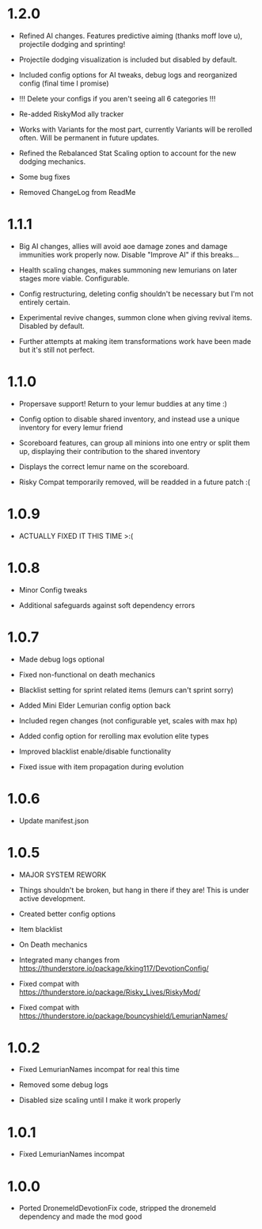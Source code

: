# 1.2.0

- Refined AI changes. Features predictive aiming (thanks moff love u), projectile dodging and sprinting!

- Projectile dodging visualization is included but disabled by default.

- Included config options for AI tweaks, debug logs and reorganized config (final time I promise)

- !!! Delete your configs if you aren't seeing all 6 categories !!!

- Re-added RiskyMod ally tracker

- Works with Variants for the most part, currently Variants will be rerolled often. Will be permanent in future updates.

- Refined the Rebalanced Stat Scaling option to account for the new dodging mechanics.

- Some bug fixes

- Removed ChangeLog from ReadMe

# 1.1.1

- Big AI changes, allies will avoid aoe damage zones and damage immunities work properly now. Disable "Improve AI" if this breaks...

- Health scaling changes, makes summoning new lemurians on later stages more viable. Configurable.

- Config restructuring, deleting config shouldn't be necessary but I'm not entirely certain.

- Experimental revive changes, summon clone when giving revival items. Disabled by default.

- Further attempts at making item transformations work have been made but it's still not perfect.

# 1.1.0

- Propersave support! Return to your lemur buddies at any time :)

- Config option to disable shared inventory, and instead use a unique inventory for every lemur friend

- Scoreboard features, can group all minions into one entry or split them up, displaying their contribution to the shared inventory

- Displays the correct lemur name on the scoreboard.

- Risky Compat temporarily removed, will be readded in a future patch :(

# 1.0.9

- ACTUALLY FIXED IT THIS TIME >:(

# 1.0.8

- Minor Config tweaks

- Additional safeguards against soft dependency errors

# 1.0.7

- Made debug logs optional

- Fixed non-functional on death mechanics

- Blacklist setting for sprint related items (lemurs can't sprint sorry)

- Added Mini Elder Lemurian config option back

- Included regen changes (not configurable yet, scales with max hp)

- Added config option for rerolling max evolution elite types

- Improved blacklist enable/disable functionality

- Fixed issue with item propagation during evolution

# 1.0.6

- Update manifest.json

# 1.0.5

- MAJOR SYSTEM REWORK

- Things shouldn't be broken, but hang in there if they are! This is under active development.

- Created better config options

- Item blacklist

- On Death mechanics

- Integrated many changes from https://thunderstore.io/package/kking117/DevotionConfig/

- Fixed compat with https://thunderstore.io/package/Risky_Lives/RiskyMod/

- Fixed compat with https://thunderstore.io/package/bouncyshield/LemurianNames/

# 1.0.2

- Fixed LemurianNames incompat for real this time

- Removed some debug logs

- Disabled size scaling until I make it work properly

# 1.0.1

- Fixed LemurianNames incompat

# 1.0.0

- Ported DronemeldDevotionFix code, stripped the dronemeld dependency and made the mod good
